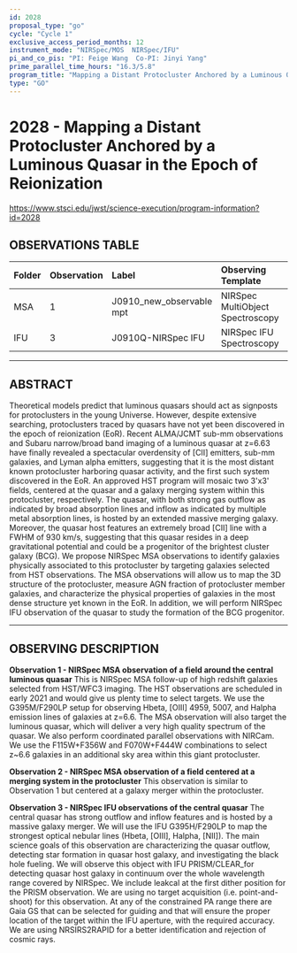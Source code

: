 ```yaml
---
id: 2028
proposal_type: "go"
cycle: "Cycle 1"
exclusive_access_period_months: 12
instrument_mode: "NIRSpec/MOS  NIRSpec/IFU"
pi_and_co_pis: "PI: Feige Wang  Co-PI: Jinyi Yang"
prime_parallel_time_hours: "16.3/5.8"
program_title: "Mapping a Distant Protocluster Anchored by a Luminous Quasar in the Epoch of Reionization"
type: "GO"
---
```

# 2028 - Mapping a Distant Protocluster Anchored by a Luminous Quasar in the Epoch of Reionization
https://www.stsci.edu/jwst/science-execution/program-information?id=2028
## OBSERVATIONS TABLE
| Folder | Observation | Label                 | Observing Template             | Science Target                         |
| :----- | :---------- | :-------------------- | :----------------------------- | :------------------------------------- |
| MSA    | 1           | J0910_new_observable mpt | NIRSpec MultiObject Spectroscopy | (6) J0910m0414_all_objects_new |
| IFU    | 3           | J0910Q-NIRSpec IFU    | NIRSpec IFU Spectroscopy       | (1) J0910Q                             |

---

## ABSTRACT

Theoretical models predict that luminous quasars should act as signposts for protoclusters in the young Universe. However, despite extensive searching, protoclusters traced by quasars have not yet been discovered in the epoch of reionization (EoR). Recent ALMA/JCMT sub-mm observations and Subaru narrow/broad band imaging of a luminous quasar at z=6.63 have finally revealed a spectacular overdensity of [CII] emitters, sub-mm galaxies, and Lyman alpha emitters, suggesting that it is the most distant known protocluster harboring quasar activity, and the first such system discovered in the EoR. An approved HST program will mosaic two 3'x3' fields, centered at the quasar and a galaxy merging system within this protocluster, respectively. The quasar, with both strong gas outflow as indicated by broad absorption lines and inflow as indicated by multiple metal absorption lines, is hosted by an extended massive merging galaxy. Moreover, the quasar host features an extremely broad [CII] line with a FWHM of 930 km/s, suggesting that this quasar resides in a deep gravitational potential and could be a progenitor of the brightest cluster galaxy (BCG).
We propose NIRSpec MSA observations to identify galaxies physically associated to this protocluster by targeting galaxies selected from HST observations. The MSA observations will allow us to map the 3D structure of the protocluster, measure AGN fraction of protocluster member galaxies, and characterize the physical properties of galaxies in the most dense structure yet known in the EoR. In addition, we will perform NIRSpec IFU observation of the quasar to study the formation of the BCG progenitor.

---

## OBSERVING DESCRIPTION

**Observation 1 - NIRSpec MSA observation of a field around the central luminous quasar**
This is NIRSpec MSA follow-up of high redshift galaxies selected from HST/WFC3 imaging. The HST observations are scheduled in early 2021 and would give us plenty time to select targets.
We use the G395M/F290LP setup for observing Hbeta, [OIII] 4959, 5007, and Halpha emission lines of galaxies at z=6.6. The MSA observation will also target the luminous quasar, which will deliver a very high quality spectrum of the quasar.
We also perform coordinated parallel observations with NIRCam. We use the F115W+F356W and F070W+F444W combinations to select z~6.6 galaxies in an additional sky area within this giant protocluster.

**Observation 2 - NIRSpec MSA observation of a field centered at a merging system in the protocluster**
This observation is similar to Observation 1 but centered at a galaxy merger within the protocluster.

**Observation 3 - NIRSpec IFU observations of the central quasar**
The central quasar has strong outflow and inflow features and is hosted by a massive galaxy merger. We will use the IFU G395H/F290LP to map the strongest optical nebular lines (Hbeta, [OIII], Halpha, [NII]). The main science goals of this observation are characterizing the quasar outflow, detecting star formation in quasar host galaxy, and investigating the black hole fueling.
We will observe this object with IFU PRISM/CLEAR_for detecting quasar host galaxy in continuum over the whole wavelength range covered by NIRSpec. We include leakcal at the first dither position for the PRISM observation.
We are using no target acquisition (i.e. point-and-shoot) for this observation. At any of the constrained PA range there are Gaia GS that can be selected for guiding and that will ensure the proper location of the target within the IFU aperture, with the required accuracy.
We are using NRSIRS2RAPID for a better identification and rejection of cosmic rays.